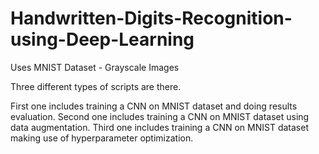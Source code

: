# Handwritten-Digits-Recognition-using-Deep-Learning
Uses MNIST Dataset - Grayscale Images

Three different types of scripts are there. 

First one includes training a CNN on MNIST dataset and doing results evaluation.
Second one includes training a CNN on MNIST dataset using data augmentation.
Third one includes training a CNN on MNIST dataset making use of hyperparameter optimization.


